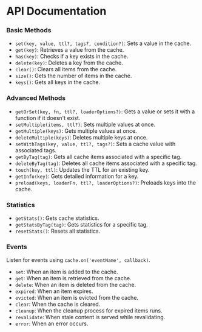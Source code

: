 # API Documentation

### Basic Methods

- `set(key, value, ttl?, tags?, condition?)`: Sets a value in the cache.
- `get(key)`: Retrieves a value from the cache.
- `has(key)`: Checks if a key exists in the cache.
- `delete(key)`: Deletes a key from the cache.
- `clear()`: Clears all items from the cache.
- `size()`: Gets the number of items in the cache.
- `keys()`: Gets all keys in the cache.

### Advanced Methods

- `getOrSet(key, fn, ttl?, loaderOptions?)`: Gets a value or sets it with a function if it doesn't exist.
- `setMultiple(items, ttl?)`: Sets multiple values at once.
- `getMultiple(keys)`: Gets multiple values at once.
- `deleteMultiple(keys)`: Deletes multiple keys at once.
- `setWithTags(key, value, ttl?, tags?)`: Sets a cache value with associated tags.
- `getByTag(tag)`: Gets all cache items associated with a specific tag.
- `deleteByTag(tag)`: Deletes all cache items associated with a specific tag.
- `touch(key, ttl)`: Updates the TTL for an existing key.
- `getInfo(key)`: Gets detailed information for a key.
- `preload(keys, loaderFn, ttl?, loaderOptions?)`: Preloads keys into the cache.

### Statistics

- `getStats()`: Gets cache statistics.
- `getStatsByTag(tag)`: Gets statistics for a specific tag.
- `resetStats()`: Resets all statistics.

### Events

Listen for events using `cache.on('eventName', callback)`.

- `set`: When an item is added to the cache.
- `get`: When an item is retrieved from the cache.
- `delete`: When an item is deleted from the cache.
- `expired`: When an item expires.
- `evicted`: When an item is evicted from the cache.
- `clear`: When the cache is cleared.
- `cleanup`: When the cleanup process for expired items runs.
- `revalidate`: When stale content is served while revalidating.
- `error`: When an error occurs.
